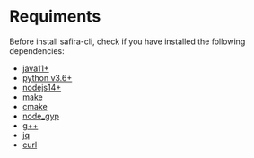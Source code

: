 <!-- order:1 -->
<!-- PLEASE! Don't edit this file, auto generated! -->

# Requiments
Before install safira-cli, check if you have installed the following dependencies:
- [java11+](https://www.java.com/pt-BR/download/manual.jsp)
- [python v3.6+](https://www.python.org/downloads/)
- [nodejs14+](https://nodejs.org/en/download/)
- [make](https://www.gnu.org/software/make/)
- [cmake](https://cmake.org/download/)
- [node_gyp](https://www.npmjs.com/package/node-gyp)
- [g++](http://www.qnx.com/developers/docs/6.5.0SP1.update/com.qnx.doc.neutrino_utilities/g/gxx.html)
- [jq](https://stedolan.github.io/jq/download/)
- [curl](https://curl.se/download.html)
<!-- - [maven](https://maven.apache.org/download.cgi) -->

<!-- requimentsstop-->